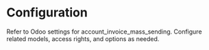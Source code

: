 # Configuration

Refer to Odoo settings for account_invoice_mass_sending. Configure related models, access rights, and options as needed.
